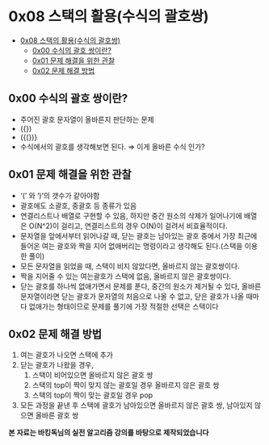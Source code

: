 # 0x08 스택의 활용(수식의 괄호쌍)

<!--ts-->

- [0x08 스택의 활용(수식의 괄호쌍)](#0x08-스택의-활용수식의-괄호쌍)
  - [0x00 수식의 괄호 쌍이란?](#0x00-수식의-괄호-쌍이란)
  - [0x01 문제 해결을 위한 관찰](#0x01-문제-해결을-위한-관찰)
  - [0x02 문제 해결 방법](#0x02-문제-해결-방법)

<!-- Created by https://github.com/ekalinin/github-markdown-toc -->
<!-- Added by: sungminyou, at: 2022년 6월 28일 화요일 12시 54분 35초 KST -->

<!--te-->

## 0x00 수식의 괄호 쌍이란?

- 주어진 괄호 문자열이 올바른지 판단하는 문제
- ({})
- ({(})}
- 수식에서의 괄호를 생각해보면 된다. ⇒ 이게 올바른 수식 인가?

## 0x01 문제 해결을 위한 관찰

- ‘(’ 와 ‘)’의 갯수가 같아야함
- 괄호에도 소괄호, 중괄호 등 종류가 있음
- 연결리스트나 배열로 구현할 수 있음, 하지만 중간 원소의 삭제가 일어나기에 배열은 O(N^2)이 걸리고, 연결리스트의 경우 O(N)이 걸려서 비효율적이다.
- 문자열을 앞에서부터 읽어나갈 때, 닫는 괄호는 남아있는 괄호 중에서 가장 최근에 들어온 여는 괄호와 짝을 지어 없애버리는 명령이라고 생각해도 된다.(스택을 이용한 풀이)
- 모든 문자열을 읽었을 때, 스택이 비지 않았다면, 올바르지 않는 괄호쌍이다.
- 짝을 지어줄 수 있는 여는괄호가 스택에 없음, 올바르지 않은 괄호쌍이다.
- 닫는 괄호를 하나씩 없애가면서 문제를 푼다, 중간의 원소가 제거될 수 있다, 올바른 문자열이라면 닫는 괄호가 문자열의 처음으로 나올 수 없고, 닫은 괄호가 나올 때마다 없애가는 형태이므로 문제를 풀기에 가장 적절한 선택은 스택이다

## 0x02 문제 해결 방법

1. 여는 괄호가 나오면 스택에 추가
2. 닫는 괄호가 나왔을 경우,
   1. 스택이 비어있으면 올바르지 않은 괄호 쌍
   2. 스택의 top이 짝이 맞지 않는 괄호일 경우 올바르지 않은 괄호 쌍
   3. 스택의 top이 짝이 맞는 괄호일 경우 pop
3. 모든 과정을 끝낸 후 스택에 괄호가 남아있으면 올바르지 않은 괄호 쌍, 남아있지 않으면 올바른 괄호 쌍

**본 자료는 바킹독님의 실전 알고리즘 강의를 바탕으로 제작되었습니다**
